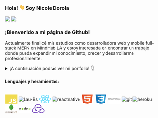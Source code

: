 ### Hola! <img src="https://raw.githubusercontent.com/parth-27/parth-27/master/Hi.gif" width="18px"> Soy Nicole Dorola
[<img src="https://img.shields.io/badge/LinkedIn-0077B5?style=for-the-badge&logo=linkedin&logoColor=white" width="78px" />](https://www.linkedin.com/in/nicoledorola/)
[<img src="https://img.shields.io/badge/Gmail-D14836?style=for-the-badge&logo=gmail&logoColor=white" width="58px" />](mailto:nicole.dorola1@gmail.com)

### ¡Bienvenido a mi página de Github!
Actualmente finalicé mis estudios como desarrolladora web y mobile full-stack MERN en MindHub LA y estoy interesada en encontrar un trabajo donde pueda expandir mi conocimiento, crecer y desarrollarme profesionalmente.

<details>
<summary> ¡A continuación podrás ver mi portfolio! 👇 </summary>

#### 🍔 Quickly e-commerce
>- WebApp: https://quickly-food.herokuapp.com/
>- Repositorio - Web: https://github.com/Ndorola/quickly-web
>- Repositorio - Mobile: https://github.com/Ndorola/quickly-mobile

#### 💰 Finanzas Simples
>- WebApp: https://finanzas-simples.herokuapp.com/
>- Repositorio - SQL: https://github.com/Ndorola/finanzasSimples-SQL
>- Repositorio - Mongo DB: https://github.com/Ndorola/finanzas-simples

</details>

<h4 align="left">Lenguajes y heramientas:</h4>
<div style="display: inline_block"><br>
  <img align="center" alt="Lau-Js" height="30" width="40" src="https://raw.githubusercontent.com/devicons/devicon/master/icons/javascript/javascript-plain.svg">
  <img align="center" alt="Lau-Bs"  height="30" width="40"src="https://cdn.jsdelivr.net/gh/devicons/devicon/icons/bootstrap/bootstrap-plain-wordmark.svg" />
  <img align="center" alt="Lau-React" height="30" width="40" src="https://raw.githubusercontent.com/devicons/devicon/master/icons/react/react-original.svg">
  <img align="center" src="https://reactnative.dev/img/header_logo.svg" alt="reactnative" width="40" height="30"/>
  <img align="center" alt="Rafa-HTML" height="30" width="40" src="https://raw.githubusercontent.com/devicons/devicon/master/icons/html5/html5-original.svg">
  <img align="center" alt="Rafa-CSS" height="30" width="40" src="https://raw.githubusercontent.com/devicons/devicon/master/icons/css3/css3-original.svg">
  <img align="center" src="https://raw.githubusercontent.com/devicons/devicon/master/icons/express/express-original-wordmark.svg" alt="express" width="40" height="30"/>
  <img align="center"src="https://www.vectorlogo.zone/logos/git-scm/git-scm-icon.svg" alt="git" width="40" height="30"/>
  <img align="center" src="https://www.vectorlogo.zone/logos/heroku/heroku-icon.svg" alt="heroku" width="40" height="30"/>
  <img align="center" src="https://raw.githubusercontent.com/devicons/devicon/master/icons/mongodb/mongodb-original-wordmark.svg" alt="mongodb" width="40" height="30"/>
  <img align="center" src="https://raw.githubusercontent.com/devicons/devicon/master/icons/nodejs/nodejs-original-wordmark.svg" alt="nodejs" width="40" height="30"/>
  <img align="center" src="https://raw.githubusercontent.com/devicons/devicon/master/icons/redux/redux-original.svg" alt="redux" width="40" height="30"/>
</div>


<!-- ![](https://komarev.com/ghpvc/?username=Ndorola&style=flat&color=orange&label=PROFILE+VIEWS) -->

<!-- <div align="center">

<a href="https://github.com/Ndorola/Ndorola/blob/main/README.md"><img align="center" width="45%" src="https://github-readme-stats.vercel.app/api/top-langs/?username=Ndorola&layout=compact&theme=monokai&langs_count=6" /></a>
  
</div> -->

